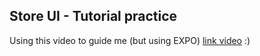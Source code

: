 ## Store UI - Tutorial practice

Using this video to guide me (but using EXPO) <a href="https://www.youtube.com/watch?v=Wp6JtHj4lyM&t=145s">link video</a> :)
